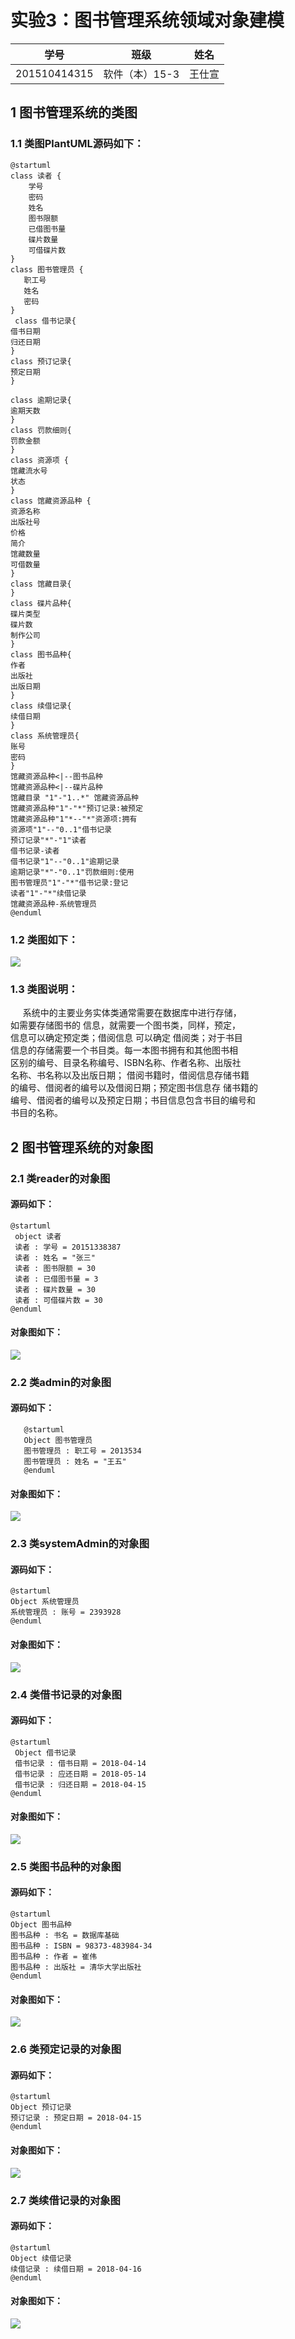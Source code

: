 # 实验3：图书管理系统领域对象建模
|学号|班级|姓名|
|:----:|:----:|:----:|
|201510414315|软件（本）15-3|王仕宣|
## 1 图书管理系统的类图
### 1.1 类图PlantUML源码如下：
```
@startuml
class 读者 {
    学号
    密码
    姓名
    图书限额
    已借图书量
    碟片数量
    可借碟片数
}
class 图书管理员 {
   职工号
   姓名
   密码
}
 class 借书记录{
借书日期
归还日期
}
class 预订记录{
预定日期
}

class 逾期记录{
逾期天数
}
class 罚款细则{
罚款金额
}
class 资源项 {
馆藏流水号
状态
}
class 馆藏资源品种 {
资源名称
出版社号
价格
简介
馆藏数量
可借数量
}
class 馆藏目录{
}
class 碟片品种{
碟片类型
碟片数
制作公司
}
class 图书品种{
作者
出版社
出版日期
}
class 续借记录{
续借日期
}
class 系统管理员{
账号
密码
}
馆藏资源品种<|--图书品种
馆藏资源品种<|--碟片品种
馆藏目录 "1"-"1..*" 馆藏资源品种
馆藏资源品种"1"-"*"预订记录:被预定
馆藏资源品种"1"*--"*"资源项:拥有
资源项"1"--"0..1"借书记录
预订记录"*"-"1"读者
借书记录-读者
借书记录"1"--"0..1"逾期记录
逾期记录"*"-"0..1"罚款细则:使用
图书管理员"1"-"*"借书记录:登记
读者"1"-"*"续借记录
馆藏资源品种-系统管理员
@enduml
```
### 1.2 类图如下：
 ![](./class.png)
### 1.3 类图说明：
&nbsp;&nbsp;&nbsp;&nbsp;&nbsp;系统中的主要业务实体类通常需要在数据库中进行存储，<br>
如需要存储图书的  信息，就需要一个图书类，同样，预定，<br>信息可以确定预定类；借阅信息
可以确定  借阅类；对于书目<br>信息的存储需要一个书目类。每一本图书拥有和其他图书相<br>
区别的编号、目录名称编号、ISBN名称、作者名称、出版社<br>名称、书名称以及出版日期；
借阅书籍时，借阅信息存储书籍<br>的编号、借阅者的编号以及借阅日期；预定图书信息存
储书籍的<br>编号、借阅者的编号以及预定日期；书目信息包含书目的编号和<br>书目的名称。
## 2 图书管理系统的对象图
### 2.1 类reader的对象图
#### 源码如下：
```
@startuml
 object 读者
 读者 : 学号 = 20151338387
 读者 : 姓名 = "张三"
 读者 : 图书限额 = 30
 读者 : 已借图书量 = 3
 读者 : 碟片数量 = 30
 读者 : 可借碟片数 = 30
@enduml
```
#### 对象图如下：
![](./reader.png)
### 2.2 类admin的对象图
#### 源码如下：
```
   @startuml
   Object 图书管理员
   图书管理员 : 职工号 = 2013534
   图书管理员 : 姓名 = "王五"
   @enduml
```
#### 对象图如下：
![](./admin.png)
### 2.3 类systemAdmin的对象图
#### 源码如下：
```
@startuml
Object 系统管理员
系统管理员 : 账号 = 2393928
@enduml
```
#### 对象图如下：
![](./systemadmin.png)
### 2.4 类借书记录的对象图
#### 源码如下：
```
@startuml
 Object 借书记录
 借书记录 : 借书日期 = 2018-04-14
 借书记录 : 应还日期 = 2018-05-14
 借书记录 : 归还日期 = 2018-04-15
@enduml
```

#### 对象图如下：
![](./lend.png)
### 2.5 类图书品种的对象图
#### 源码如下：
```
@startuml
Object 图书品种
图书品种 : 书名 = 数据库基础
图书品种 : ISBN = 98373-483984-34
图书品种 : 作者 = 崔伟
图书品种 : 出版社 = 清华大学出版社
@enduml
```

#### 对象图如下：
![](./book.png)
### 2.6 类预定记录的对象图
#### 源码如下：
```
@startuml
Object 预订记录
预订记录 : 预定日期 = 2018-04-15
@enduml
```
#### 对象图如下：
![](./reserve.png)
### 2.7 类续借记录的对象图
#### 源码如下：
```
@startuml
Object 续借记录
续借记录 : 续借日期 = 2018-04-16
@enduml
```
#### 对象图如下：
![](./renew.png)